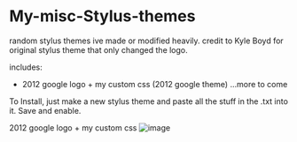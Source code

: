 # My-misc-Stylus-themes
random stylus themes ive made or modified heavily.
credit to Kyle Boyd for original stylus theme that only changed the logo.

includes:
- 2012 google logo + my custom css (2012 google theme)
...more to come

To Install, just make a new stylus theme and paste all the stuff in the .txt into it. Save and enable.

2012 google logo + my custom css
![image](https://i.imgur.com/79N9xX5.png)
